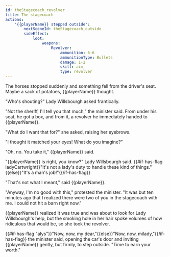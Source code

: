 ```yaml
---
id: theStagecoach_revolver
title: The stagecoach
actions:
    '{{playerName}} stepped outside':
        nextSceneId: theStagecoach_outside
        sideEffect:
            loot:
                weapons:
                    Revolver:
                        ammunition: 6-6
                        ammunitionType: Bullets
                        damage: 1-2
                        skill: aim
                        type: revolver
---
```


The horses stopped suddenly and something fell from the driver's seat. Maybe a sack of potatoes, {{playerName}} thought.

"Who's shouting?" Lady Willsbourgh asked frantically.

"Not the sheriff, I'll tell you that much," the minister said. From under his seat, he got a box, and from it, a revolver he immediately handed to {{playerName}}.

"What do I want that for?" she asked, raising her eyebrows.

"I thought it matched your eyes! What do you imagine?"

"Oh, no. You take it," {{playerName}} said.

"{{playerName}} is right, you know?" Lady Willsbourgh said. {{#if-has-flag ladyCartwright}}"It's not a lady's duty to handle these kind of things."{{else}}"It's a man's job!"{{/if-has-flag}}

"That's not what I meant," said {{playerName}}.

"Anyway, I'm no good with this," protested the minister. "It was but ten minutes ago that I realized there were two of you in the stagecoach with me. I could not hit a barn right now."

{{playerName}} realized it was true and was about to look for Lady Willsbourgh's help, but the smoking hole in her hair spoke volumes of how ridiculous that would be, so she took the revolver.

{{#if-has-flag "alys"}}"Now, now, my dear,"{{else}}"Now, now, milady,"{{/if-has-flag}} the minister said, opening the car's door and inviting {{playerName}} gently, but firmly, to step outside. "Time to earn your worth."

